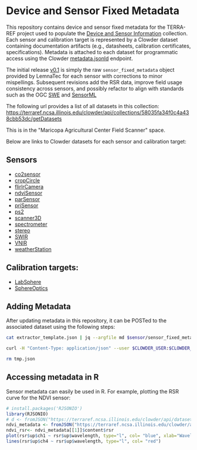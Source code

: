 # Device and Sensor Fixed Metadata

This repository contains device and sensor fixed metadata for the TERRA-REF project used to populate the [Device and Sensor Information](https://terraref.ncsa.illinois.edu/clowder/collection/58035fa34f0c4a438cbb53dc) collection. Each sensor and calibration target is represented by a Clowder dataset containing documentation artifacts (e.g., datasheets, calibration certificates, specifications).  Metadata is attached to each dataset for programmatic access using the Clowder [metadata.jsonld](https://terraref.ncsa.illinois.edu/clowder/assets/docs/api/index.html#!/datasets/addMetadataJsonLD) endpoint.

The initial release [v0.1](https://github.com/terraref/sensor-metadata/releases/tag/v0.1) is simply the raw ```sensor_fixed_metadata``` object provided by LemnaTec for each sensor with corrections to minor mispellings. Subsequent revisions add the RSR data, improve field usage consistency across sensors, and possibly refactor to align with standards such as the OGC [SWE](http://www.opengeospatial.org/ogc/markets-technologies/swe) and [SensorML](http://www.sensorml.com/)

The following url provides a list of all datasets in this collection:
https://terraref.ncsa.illinois.edu/clowder/api/collections/58035fa34f0c4a438cbb53dc/getDatasets

This is in the "Maricopa Agricultural Center Field Scanner" space.

Below are links to Clowder datasets for each sensor and calibration target:

## Sensors

* [co2sensor](https://terraref.ncsa.illinois.edu/clowder/datasets/581787d94f0ce77b6655b819)
* [cropCircle](https://terraref.ncsa.illinois.edu/clowder/datasets/580361164f0c4a438cbb546c)
* [flirlrCamera](https://terraref.ncsa.illinois.edu/clowder/datasets/5817877a4f0ce77b6655b320)
* [ndviSensor](https://terraref.ncsa.illinois.edu/clowder/datasets/581787524f0ce77b6655b2c7)
* [parSensor](https://terraref.ncsa.illinois.edu/clowder/datasets/581788344f0ce77b6655bf23)
* [priSensor](https://terraref.ncsa.illinois.edu/clowder/datasets/581789524f0ce77b6655ccf9)
* [ps2](https://terraref.ncsa.illinois.edu/clowder/datasets/581789834f0ce77b6655cee4)
* [scanner3D](https://terraref.ncsa.illinois.edu/clowder/datasets/581789af4f0ce77b6655d094)
* [spectrometer](https://terraref.ncsa.illinois.edu/clowder/datasets/581789ca4f0ce77b6655d0f5)
* [stereo](https://terraref.ncsa.illinois.edu/clowder/datasets/5817873d4f0ce77b6655b269)
* [SWIR](https://terraref.ncsa.illinois.edu/clowder/datasets/5817870c4f0ce77b6655aecd)
* [VNIR](https://terraref.ncsa.illinois.edu/clowder/datasets/581787264f0ce77b6655b125)
* [weatherStation](https://terraref.ncsa.illinois.edu/clowder/datasets/58178a744f0ce77b6655d38a)

## Calibration targets:

* [LabSphere](https://terraref.ncsa.illinois.edu/clowder/api/datasets/5817c7c84f0c63f2a8ca5e6c)
* [SphereOptics](https://terraref.ncsa.illinois.edu/clowder/api/datasets/5818bb544f0c63f2a8d20963)

## Adding Metadata
After updating metadata in this repository, it can be POSTed to the associated dataset using the following steps:

```sh
cat extractor_template.json | jq --argfile md $sensor/sensor_fixed_metadata.json '.content |= $md' > tmp.json

curl -H "Content-Type: application/json" --user $CLOWDER_USER:$CLOWDER_PASSWORD -X POST --data @tmp.json $(cat $sensor/dataset.id)/metadata.jsonld

rm tmp.json
```

## Accessing metadata in R

Sensor metadata can easily be used in R. For example, plotting the RSR curve for the NDVI sensor:

```r
# install.packages('RJSONIO')
library(RJSONIO)
# d <- fromJSON("https://terraref.ncsa.illinois.edu/clowder/api/datasets/{id}/metadata.jsonld")
ndvi_metadata <- fromJSON("https://terraref.ncsa.illinois.edu/clowder/api/datasets/581787524f0ce77b6655b2c7/metadata.jsonld")
ndvi_rsr<- ndvi_metadata[[1]]$content$rsr 
plot(rsr$up$ch1 ~ rsr$up$wavelength, type="l", col= "blue", xlab="Wavelength [nm]", ylab="Response")
lines(rsr$up$ch4 ~ rsr$up$wavelength, type="l", col= "red")
```
